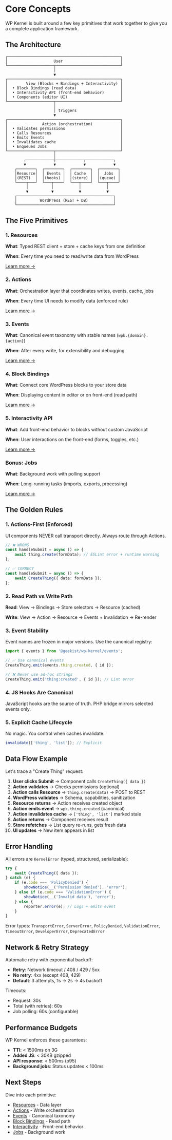 # Core Concepts

WP Kernel is built around a few key primitives that work together to give you a complete application framework.

## The Architecture

```
┌─────────────────────────────────────────────────┐
│                    User                         │
└────────────────────┬────────────────────────────┘
                     │
                     ▼
┌─────────────────────────────────────────────────┐
│        View (Blocks + Bindings + Interactivity) │
│  • Block Bindings (read data)                   │
│  • Interactivity API (front-end behavior)       │
│  • Components (editor UI)                       │
└────────────────────┬────────────────────────────┘
                     │
                     │ triggers
                     ▼
┌─────────────────────────────────────────────────┐
│               Action (orchestration)            │
│  • Validates permissions                        │
│  • Calls Resources                              │
│  • Emits Events                                 │
│  • Invalidates cache                            │
│  • Enqueues Jobs                                │
└────────────────────┬────────────────────────────┘
                     │
        ┌────────────┼────────────┬────────────┐
        ▼            ▼            ▼            ▼
    ┌────────┐  ┌────────┐  ┌────────┐  ┌────────┐
    │Resource│  │ Events │  │ Cache  │  │  Jobs  │
    │(REST)  │  │(hooks) │  │(store) │  │(queue) │
    └────┬───┘  └───┬────┘  └───┬────┘  └───┬────┘
         │          │           │           │
         ▼          ▼           ▼           ▼
    ┌──────────────────────────────────────────┐
    │          WordPress (REST + DB)           │
    └──────────────────────────────────────────┘
```

## The Five Primitives

### 1. Resources

**What**: Typed REST client + store + cache keys from one definition

**When**: Every time you need to read/write data from WordPress

[Learn more →](/guide/resources)

### 2. Actions

**What**: Orchestration layer that coordinates writes, events, cache, jobs

**When**: Every time UI needs to modify data (enforced rule)

[Learn more →](/guide/actions)

### 3. Events

**What**: Canonical event taxonomy with stable names (`wpk.{domain}.{action}`)

**When**: After every write, for extensibility and debugging

[Learn more →](/guide/events)

### 4. Block Bindings

**What**: Connect core WordPress blocks to your store data

**When**: Displaying content in editor or on front-end (read path)

[Learn more →](/guide/block-bindings)

### 5. Interactivity API

**What**: Add front-end behavior to blocks without custom JavaScript

**When**: User interactions on the front-end (forms, toggles, etc.)

[Learn more →](/guide/interactivity)

### Bonus: Jobs

**What**: Background work with polling support

**When**: Long-running tasks (imports, exports, processing)

[Learn more →](/guide/jobs)

## The Golden Rules

### 1. Actions-First (Enforced)

UI components NEVER call transport directly. Always route through Actions.

```typescript
// ❌ WRONG
const handleSubmit = async () => {
	await thing.create(formData); // ESLint error + runtime warning
};

// ✅ CORRECT
const handleSubmit = async () => {
	await CreateThing({ data: formData });
};
```

### 2. Read Path vs Write Path

**Read**: View → Bindings → Store selectors → Resource (cached)

**Write**: View → Action → Resource → Events + Invalidation → Re-render

### 3. Event Stability

Event names are frozen in major versions. Use the canonical registry:

```typescript
import { events } from '@geekist/wp-kernel/events';

// ✅ Use canonical events
CreateThing.emit(events.thing.created, { id });

// ❌ Never use ad-hoc strings
CreateThing.emit('thing:created', { id }); // Lint error
```

### 4. JS Hooks Are Canonical

JavaScript hooks are the source of truth. PHP bridge mirrors selected events only.

### 5. Explicit Cache Lifecycle

No magic. You control when caches invalidate:

```typescript
invalidate(['thing', 'list']); // Explicit
```

## Data Flow Example

Let's trace a "Create Thing" request:

1. **User clicks Submit** → Component calls `CreateThing({ data })`
2. **Action validates** → Checks permissions (optional)
3. **Action calls Resource** → `thing.create(data)` → POST to REST
4. **WordPress validates** → Schema, capabilities, sanitization
5. **Resource returns** → Action receives created object
6. **Action emits event** → `wpk.thing.created` (canonical)
7. **Action invalidates cache** → `['thing', 'list']` marked stale
8. **Action returns** → Component receives result
9. **Store refetches** → List query re-runs, gets fresh data
10. **UI updates** → New item appears in list

## Error Handling

All errors are `KernelError` (typed, structured, serializable):

```typescript
try {
	await CreateThing({ data });
} catch (e) {
	if (e.code === 'PolicyDenied') {
		showNotice(__('Permission denied'), 'error');
	} else if (e.code === 'ValidationError') {
		showNotice(__('Invalid data'), 'error');
	} else {
		reporter.error(e); // Logs + emits event
	}
}
```

Error types: `TransportError`, `ServerError`, `PolicyDenied`, `ValidationError`, `TimeoutError`, `DeveloperError`, `DeprecatedError`

## Network & Retry Strategy

Automatic retry with exponential backoff:

- **Retry**: Network timeout / 408 / 429 / 5xx
- **No retry**: 4xx (except 408, 429)
- **Default**: 3 attempts, 1s → 2s → 4s backoff

Timeouts:

- Request: 30s
- Total (with retries): 60s
- Job polling: 60s (configurable)

## Performance Budgets

WP Kernel enforces these guarantees:

- **TTI**: < 1500ms on 3G
- **Added JS**: < 30KB gzipped
- **API response**: < 500ms (p95)
- **Background jobs**: Status updates < 100ms

## Next Steps

Dive into each primitive:

- [Resources](/guide/resources) - Data layer
- [Actions](/guide/actions) - Write orchestration
- [Events](/guide/events) - Canonical taxonomy
- [Block Bindings](/guide/block-bindings) - Read path
- [Interactivity](/guide/interactivity) - Front-end behavior
- [Jobs](/guide/jobs) - Background work
